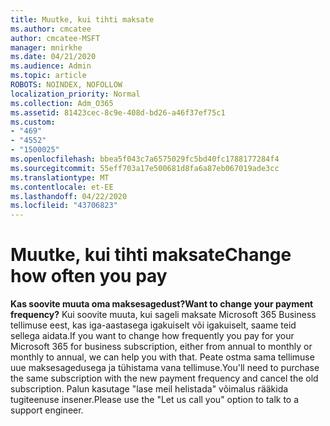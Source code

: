 ```yaml
---
title: Muutke, kui tihti maksate
ms.author: cmcatee
author: cmcatee-MSFT
manager: mnirkhe
ms.date: 04/21/2020
ms.audience: Admin
ms.topic: article
ROBOTS: NOINDEX, NOFOLLOW
localization_priority: Normal
ms.collection: Adm_O365
ms.assetid: 81423cec-8c9e-408d-bd26-a46f37ef75c1
ms.custom:
- "469"
- "4552"
- "1500025"
ms.openlocfilehash: bbea5f043c7a6575029fc5bd40fc1788177284f4
ms.sourcegitcommit: 55eff703a17e500681d8fa6a87eb067019ade3cc
ms.translationtype: MT
ms.contentlocale: et-EE
ms.lasthandoff: 04/22/2020
ms.locfileid: "43706823"
---
```

# <a name="change-how-often-you-pay"></a><span data-ttu-id="b9ace-102">Muutke, kui tihti maksate</span><span class="sxs-lookup"><span data-stu-id="b9ace-102">Change how often you pay</span></span>

 <span data-ttu-id="b9ace-103">**Kas soovite muuta oma maksesagedust?**</span><span class="sxs-lookup"><span data-stu-id="b9ace-103">**Want to change your payment frequency?**</span></span> <span data-ttu-id="b9ace-104">Kui soovite muuta, kui sageli maksate Microsoft 365 Business tellimuse eest, kas iga-aastasega igakuiselt või igakuiselt, saame teid sellega aidata.</span><span class="sxs-lookup"><span data-stu-id="b9ace-104">If you want to change how frequently you pay for your Microsoft 365 for business subscription, either from annual to monthly or monthly to annual, we can help you with that.</span></span> <span data-ttu-id="b9ace-105">Peate ostma sama tellimuse uue maksesagedusega ja tühistama vana tellimuse.</span><span class="sxs-lookup"><span data-stu-id="b9ace-105">You'll need to purchase the same subscription with the new payment frequency and cancel the old subscription.</span></span> <span data-ttu-id="b9ace-106">Palun kasutage "lase meil helistada" võimalus rääkida tugiteenuse insener.</span><span class="sxs-lookup"><span data-stu-id="b9ace-106">Please use the "Let us call you" option to talk to a support engineer.</span></span>

